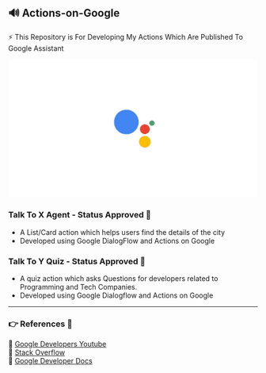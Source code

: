 ## 🔊 Actions-on-Google
⚡ This Repository is For Developing My Actions Which Are Published To Google Assistant

![image](https://github.com/thedevilx/Actions-on-Google/blob/master/Assets/Google.gif)

### Talk To X Agent - Status Approved 🔰
- A List/Card action which helps users find the details of the city
- Developed using Google DialogFlow and Actions on Google

### Talk To Y Quiz - Status Approved 🔰
- A quiz action which asks Questions for developers related to Programming and Tech Companies.
- Developed using Google Dialogflow and Actions on Google

<hr>

###  👉 References 🔹

🔹 [Google Developers Youtube](https://www.youtube.com/watch?v=ADD-rvsS5z4&t=626s) <br />
🔹 [Stack Overflow](https://stackoverflow.com/questions/53246705/clickable-response-such-as-a-button-in-dialgflow) <br />
🔹 [Google Developer Docs](https://developers.google.com/assistant/app/overview) <br />
